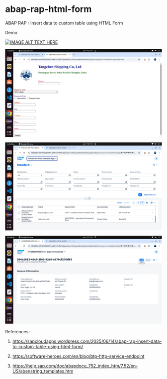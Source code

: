 # abap-rap-html-form
ABAP RAP : Insert data to custom table using HTML Form

Demo

[![IMAGE ALT TEXT HERE](http://img.youtube.com/vi/IrMOCr3Ccg/0.jpg)](http://www.youtube.com/watch?v=IrMOCr3Ccg)

![alt text](https://github.com/jenizar/abap-rap-html-form/blob/main/screenshot/pic2.png)

![alt text](https://github.com/jenizar/abap-rap-html-form/blob/main/screenshot/pic1.png)

![alt text](https://github.com/jenizar/abap-rap-html-form/blob/main/screenshot/pic3.png)

References:

1. https://sapcloudapps.wordpress.com/2025/06/14/abap-rap-insert-data-to-custom-table-using-html-form/

2. https://software-heroes.com/en/blog/btp-http-service-endpoint

3. https://help.sap.com/doc/abapdocu_752_index_htm/7.52/en-US/abenstring_templates.htm
